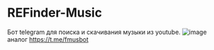 # REFinder-Music
Бот telegram для поиска и скачивания музыки из youtube.
![image](https://github.com/altshifter/REFinder-Music/assets/41440410/3dc4a3eb-edbb-4af0-bd82-d8c81b49eb8a)
аналог https://t.me/fmusbot
